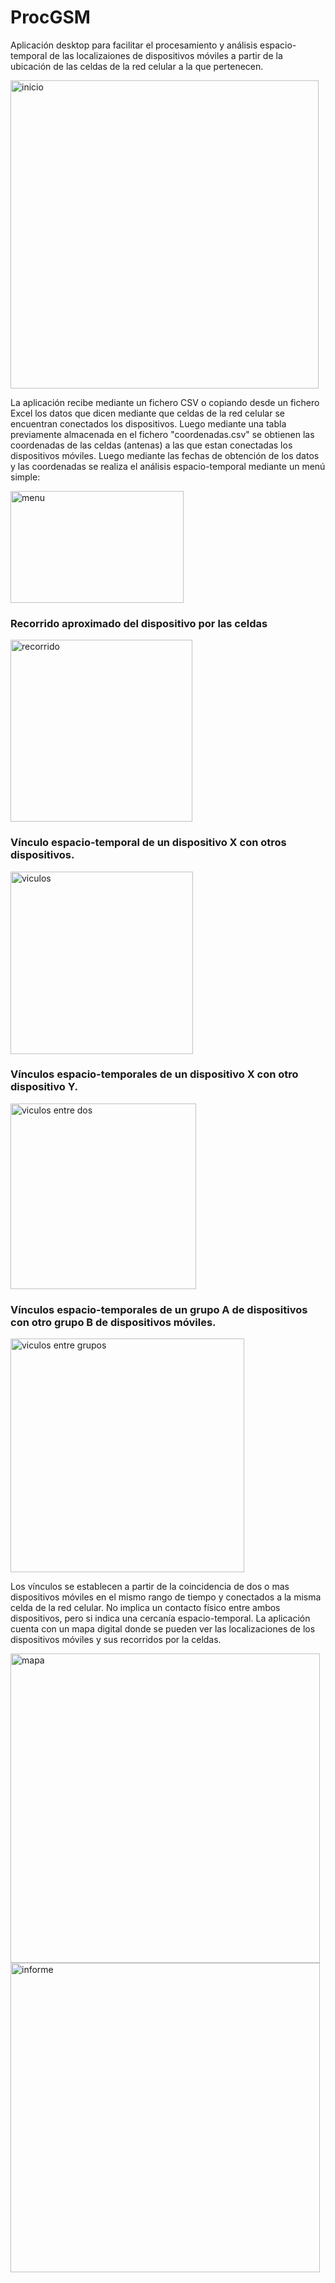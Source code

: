 
<h1>ProcGSM </h1>

<p>Aplicación desktop para facilitar el procesamiento y análisis espacio-temporal de las localizaiones de dispositivos móviles a partir de la ubicación de las celdas de la red celular a la que pertenecen.</p>
<img width="493" alt="inicio" src="https://github.com/user-attachments/assets/78b09935-657d-4e59-b594-80d6ea81e68d" />

<p>La aplicación recibe mediante un fichero CSV o copiando desde un fichero Excel los datos que dicen mediante que celdas de la red celular se encuentran conectados los dispositivos. Luego mediante una tabla previamente almacenada en el fichero "coordenadas.csv" se obtienen las coordenadas de las celdas (antenas) a las que estan conectadas los dispositivos móviles. Luego mediante las fechas de obtención de los datos y las coordenadas se realiza el análisis espacio-temporal mediante un menú simple:</p>
<img width="277" height="179" alt="menu" src="https://github.com/user-attachments/assets/17c16277-2eee-4e05-b230-e7503b2b46a6" />

<h3>Recorrido aproximado del dispositivo por las celdas</h3>
<img width="291" alt="recorrido" src="https://github.com/user-attachments/assets/ce4a70ad-486d-4132-81ce-f7e16b44b3f7" />

<h3>Vínculo espacio-temporal de un dispositivo X con otros dispositivos.</h3>
<img width="292" alt="viculos" src="https://github.com/user-attachments/assets/a2473e4a-6175-4974-80cb-9fc4fefc4eb6" />

<h3>Vínculos espacio-temporales de un dispositivo X con otro dispositivo Y.</h3>
<img width="297" alt="viculos entre dos" src="https://github.com/user-attachments/assets/ae1e81cf-08ef-4f9a-9d59-3b4e25443bec" />

<h3>Vínculos espacio-temporales de un grupo A de dispositivos con otro grupo B de dispositivos móviles.</h3>
<img width="374" alt="viculos entre grupos" src="https://github.com/user-attachments/assets/09c0bbe6-c23c-4885-94cb-f35befae473b" />

<p>Los vínculos se establecen a partir de la coincidencia de dos o mas dispositivos móviles en el mismo rango de tiempo y conectados a la misma celda de la red celular. No implica un contacto físico entre ambos dispositivos, pero si indica una cercanía espacio-temporal. La aplicación cuenta con un mapa digital donde se pueden ver las localizaciones de los dispositivos móviles y sus recorridos por la celdas.</p>
<img width="495" alt="mapa" src="https://github.com/user-attachments/assets/42192cfc-fbf1-4ba7-a75b-cb07b776bc1d" /> 
<img width="495" alt="informe" src="https://github.com/user-attachments/assets/2ecf2034-5fda-463b-82d4-b4905af0f67c" />






